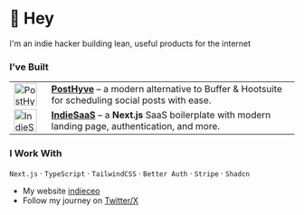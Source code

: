 # 👋 Hey

I'm an indie hacker building lean, useful products for the internet 

###  I’ve Built

<table>
  <tr>
    <td width="50">
      <img src="https://posthyve.com/logo.svg" alt="PostHyve logo" width="40"/>
    </td>
    <td>
      <strong><a href="https://posthyve.com">PostHyve</a></strong> – a modern alternative to Buffer & Hootsuite for scheduling social posts with ease.
    </td>
  </tr>
  <tr>
    <td width="50">
      <img src="https://indiesaas.vercel.app/logo.svg" alt="IndieSaaS logo" width="40"/>
    </td>
    <td>
      <strong><a href="https://github.com/indieceo/indiesaas">IndieSaaS</a></strong> – a <strong>Next.js</strong> SaaS boilerplate with modern landing page, authentication, and more.
    </td>
  </tr>
</table>

###  I Work With
`Next.js` · `TypeScript` · `TailwindCSS` · `Better Auth` · `Stripe` · `Shadcn` 

- My website [indieceo](https://indieceo.com)  
- Follow my journey on [Twitter/X](https://twitter.com/indieceo)
